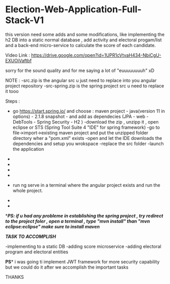 # Election-Web-Application-Full-Stack-V1
this version need some adds and some modifications, like implementing the h2 DB into a static normal database , add activity and electoral progam/list and a back-end micro-service to calculate the score of each candidate. 

Video Link : https://drive.google.com/open?id=1UPR1cVtvaH434-NbiCgU-EXUOiVaftbf 

sorry for the sound quality and for me saying a lot of "euuuuuuuuh" xD

NOTE :
-src.zip is the angular src u just need to replace into you angular project repository
-src-spring.zip is the spring project src u need to replace it tooo


Steps :

- go https://start.spring.io/ and choose : maven project - java(version 11 in options) - 2.1.8 snapshot - and add as       dependecies (JPA - web - DebTools - Spring Security - H2 )
-download the zip , unzipp it , open eclipse or STS (Spring Tool Suite 4 "IDE" for spring framework) 
-go to file->import->existing maven project  and put the unzipped folder directory wher a "pom.xml" exists
-open and let the IDE downloads the dependencies and setup you wrokspace 
-replace the src folder 
-launch the application 

*
*
*
*
- run ng serve in a terminal where the angular project exists 
and run the whole project.
*
*
****PS: if u had any probleme in establishing the spring project , try redirect to the project foler , open a terminal , type "mvn install" than "mvn eclipse:eclipse" 
make sure to install maven***

***********TASK TO ACCOMPLISH***********

-implementing to a static DB
-adding score microservice
-adding electoral program and electoral entities


**********PS***********
i was going ti implement JWT framework for more security capability but we could do it after we accomplish the important tasks

THANKS

